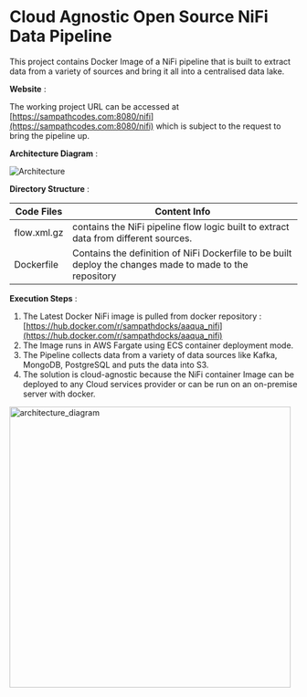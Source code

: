 # Cloud Agnostic Open Source NiFi Data Pipeline

This project contains Docker Image of a NiFi pipeline that is built to extract data from a variety of sources and bring it all into a centralised data lake.

**Website** :

The working project URL can be accessed at [https://sampathcodes.com:8080/nifi](https://sampathcodes.com:8080/nifi) which is subject to the request to bring the pipeline up.

**Architecture Diagram** :

![Architecture ](architecture_diagram.png)

**Directory Structure** :

Code Files | Content Info
------------ | -------------
flow.xml.gz | contains the NiFi pipeline flow logic built to extract data from different sources.
Dockerfile | Contains the definition of NiFi Dockerfile to be built deploy the  changes made to made to the repository

**Execution Steps** :

1. The Latest Docker NiFi image is pulled from docker repository : [https://hub.docker.com/r/sampathdocks/aaqua_nifi](https://hub.docker.com/r/sampathdocks/aaqua_nifi)
2. The Image runs in AWS Fargate using ECS container deployment mode. 
3. The Pipeline collects data from a variety of data sources like Kafka, MongoDB, PostgreSQL and puts the data into S3.
4. The solution is cloud-agnostic because the NiFi container Image can be deployed to any Cloud services provider or can be run on an on-premise server with docker.


<img width="492" alt="architecture_diagram" src="https://user-images.githubusercontent.com/55593893/124603972-0cbee180-de9d-11eb-8b1a-169b4f8d6de8.png">
